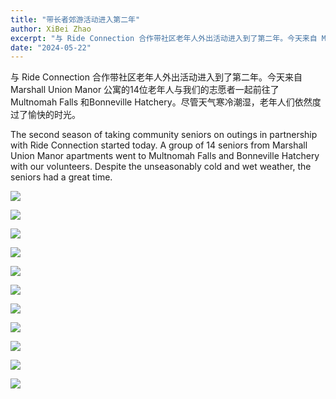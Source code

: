```yaml
---
title: "带长者郊游活动进入第二年"
author: XiBei Zhao
excerpt: "与 Ride Connection 合作带社区老年人外出活动进入到了第二年。今天来自 Marshall Union Manor 公寓的14位老年人与我们的志愿者一起前往了 Multnomah Falls 和Bonneville Hatchery。尽管天气寒冷潮湿，老年人们依然度过了愉快的时光。"
date: "2024-05-22"
---
```


与 Ride Connection 合作带社区老年人外出活动进入到了第二年。今天来自 Marshall Union Manor 公寓的14位老年人与我们的志愿者一起前往了 Multnomah Falls 和Bonneville Hatchery。尽管天气寒冷潮湿，老年人们依然度过了愉快的时光。

The second season of taking community seniors on outings in partnership with Ride Connection started today. A group of 14 seniors from Marshall Union Manor apartments went to Multnomah Falls and Bonneville Hatchery with our volunteers. Despite the unseasonably cold and wet weather, the seniors had a great time.

![](https://res.cloudinary.com/dhngj18do/image/upload/f_auto,q_auto/v1/images/436305553_439009805430774_5254932035056324814_n)

![](https://res.cloudinary.com/dhngj18do/image/upload/f_auto,q_auto/v1/images/436118586_439010025430752_7694538636939581782_n)

![](https://res.cloudinary.com/dhngj18do/image/upload/f_auto,q_auto/v1/images/444138318_439010008764087_2586838407851816346_n)

![](https://res.cloudinary.com/dhngj18do/image/upload/f_auto,q_auto/v1/images/443718952_439009978764090_6850845000482136398_n)

![](https://res.cloudinary.com/dhngj18do/image/upload/f_auto,q_auto/v1/images/444149950_439010165430738_5489265630928908955_n)

![](https://res.cloudinary.com/dhngj18do/image/upload/f_auto,q_auto/v1/images/436481634_439010045430750_8566239632662436037_n)

![](https://res.cloudinary.com/dhngj18do/image/upload/f_auto,q_auto/v1/images/436514925_439009945430760_3436568270046135580_n)

![](https://res.cloudinary.com/dhngj18do/image/upload/f_auto,q_auto/v1/images/436311195_439009898764098_875701809032718083_n)

![](https://res.cloudinary.com/dhngj18do/image/upload/f_auto,q_auto/v1/images/444137802_439010155430739_7062569727454440932_n)

![](https://res.cloudinary.com/dhngj18do/image/upload/f_auto,q_auto/v1/images/444135272_439010075430747_4128489568681124165_n)

![](https://res.cloudinary.com/dhngj18do/image/upload/f_auto,q_auto/v1/images/444153378_439009795430775_3181137711052488426_n)

